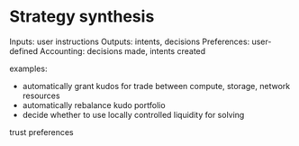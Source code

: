 # Strategy synthesis

Inputs: user instructions
Outputs: intents, decisions
Preferences: user-defined
Accounting: decisions made, intents created

examples:
- automatically grant kudos for trade between compute, storage, network resources
- automatically rebalance kudo portfolio 
- decide whether to use locally controlled liquidity for solving

trust preferences